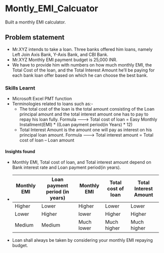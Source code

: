 # Montly_EMI_Calcuator
Built a monthly EMI calculator.

## Problem statement 
- Mr.XYZ intends to take a loan. Three banks offered him loans, namely Left Join Axis Bank, Y-Axis Bank, and CBI Bank.
- Mr.XYZ Monthly EMI payment budget is 25,000 INR.
- We have to provide him with numbers on how much monthly EMI, the Total Cost of the loan, and the Total Interest Amount he’ll be paying for each bank loan offer based on which he can choose the best bank.

### Skills Learnt
- Microsoft Excel PMT function
- Terminologies related to loans such as:-
    - The total cost of the loan is the total amount consisting of the Loan principal amount and the total interest amount one has to pay to repay his loan fully.
       Formula ---> Total cost of loan = Easy Monthly Installment(EMI) * ((Loan payment period(in Years) * 12)
    - Total Interest Amount is the amount one will pay as interest on his principal loan amount.
       Formula ---> Total interest amount = Total cost of loan – Loan amount

#### Insights found
- Monthly EMI, Total cost of loan, and Total interest amount depend on Bank interest rate and Loan payment period(in years).
- | Monthly EMI | Loan payment period (in years) | Monthly EMI | Total cost of loan |Total Interest Amount |
  |---|---|---|---|---|
  | Higher      | Lower                          | Higher      | Lower              | Lower                |
  | Lower       | Higher                         | lower       | Higher             | Higher               |
  | Medium      | Medium                         | Much lower  | Much higher        | Much higher          |
- Loan shall always be taken by considering your monthly EMI repaying budget.
